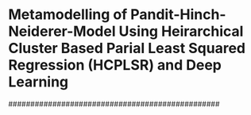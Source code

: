 # Metamodelling of Pandit-Hinch-Neiderer-Model Using Heirarchical Cluster Based Parial Least Squared Regression (HCPLSR) and Deep Learning
################################################
